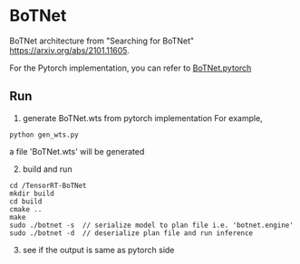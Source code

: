 # BoTNet

BoTNet architecture from
     "Searching for BoTNet" <https://arxiv.org/abs/2101.11605>.

For the Pytorch implementation, you can refer to [BoTNet.pytorch](https://github.com/leaderj1001/BottleneckTransformers)

## Run

1. generate BoTNet.wts from pytorch implementation
For example,

```
python gen_wts.py 

```
a file 'BoTNet.wts' will be generated

2. build and run
```
cd /TensorRT-BoTNet
mkdir build
cd build
cmake ..
make
sudo ./botnet -s  // serialize model to plan file i.e. 'botnet.engine'
sudo ./botnet -d  // deserialize plan file and run inference
```

3. see if the output is same as pytorch side
